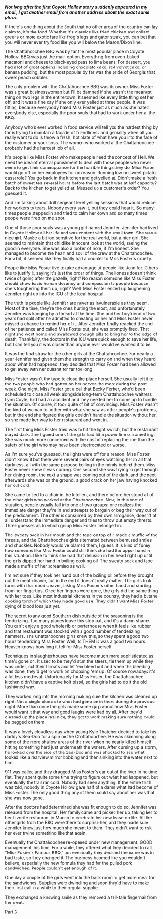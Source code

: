 ***Not long after the first Coyote Hollow story suddenly appeared in my email, I got another email from another address about the exact same place.***

If there's one thing about the South that no other area of the country can lay claim to, it's the food. Whether it's classics like fried chicken and collard greens or more exotic fare like frog's legs and gator steak, you can bet that you will never ever try food like you will below the Mason/Dixon line.

The Chattahoochee BBQ was by far the most popular place in Coyote Hollow. BBQ was just the main option. Everything from oven-baked macaroni and cheese to black-eyed peas to lima beans. For dessert, you had a lot of great options including chocolate cake, red velvet cake, or banana pudding, but the most popular by far was the pride of Georgia: that sweet peach cobbler.

The only problem with the Chattahoochee BBQ was its owner. Miss Foster was a great businesswoman but I'll be damned if she wasn't the meanest thing on two legs in the entire town. It seemed like every little thing set her off, and it was a fine day if she only ever yelled at three people. It was fitting, because everybody hated Miss Foster just as much as she hated everybody else, especially the poor souls that had to work under her at the BBQ.

Anybody who's ever worked in food service will tell you the hardest thing by far is trying to maintain a facade of friendliness and geniality when all you really want to do is throw a fresh, hot plate of what have you into the face of the customer or your boss. The women who worked at the Chattahoochee probably had the hardest job of all.

It's people like Miss Foster who make people need the concept of Hell. We need the idea of eternal punishment to deal with those people who never seem to get their comeuppance for the horrible things they do. Miss Foster would go off on her employees for no reason. Running low on sweet potato casserole? You go back in the kitchen and get yelled at. Didn't make a fresh batch of sweet tea several hours before the last batch was at half capacity? Back to the kitchen to get yelled at. Messed up a customer's order? You guessed it.

And I'm talking about drill sergeant level yelling sessions that would reduce her workers to tears. Nobody every saw it, but they could hear it. So many times people stepped in and tried to calm her down and so many times people were fired on the spot.

One of those poor souls was a young girl named Jennifer. Jennifer had lived in Coyote Hollow all her life and was content with the small town. She was a nice girl. Maybe a bit too sensitive for the real world, but a nice girl. She seemed to maintain that childlike innocent look at the world, seeing the good in everyone. She was also a looker of note, if I'm honest. She managed to become the heart and soul of the crew at the Chattahoochee. For a bit, it seemed like they finally had a counter to Miss Foster's cruelty.

People like Miss Foster live to take advantage of people like Jennifer. Others like to justify it, saying it's just the order of things. The lioness doesn't think twice of going after the gazelle, right? No reason someone like Miss Foster should show basic human decency and compassion to people because she's toughening them up, right? Well, Miss Foster ended up toughening Jennifer right up into the ICU of the local hospital.

The truth is people like Jennifer are never as invulnerable as they seem. Most of the time, they're the ones hurting the most, and unfortunately Jennifer was hanging by a thread at the time. She and her boyfriend of two years had split after he admitted to cheating on her and Miss Foster never missed a chance to remind her of it. After Jennifer finally reached the end of her patience and called Miss Foster out, she was promptly fired. That night she went home and swallowed enough pills to bring her to the edge of death. Thankfully, the doctors in the ICU were quick enough to save her life, but I can tell you it was closer than anyone ever would've wanted it to be.

It was the final straw for the other girls at the Chattahoochee. For nearly a year Jennifer had given them the strength to carry on and when they heard about what had happened, they decided that Miss Foster had been allowed to get away with her bullshit for far too long.

Miss Foster wasn't the type to close the place herself. She usually left it to the two people who had gotten on her nerves the most during the past week. One night, Miss Foster got a call that Becky Ferber, who'd been scheduled to close all week alongside long-term Chattahoochee waitress Lynn Coyle, had had an accident and they needed her to come up to handle the situation. Of course, it took quite of bit of convincing. Miss Foster wasn't the kind of woman to bother with what she saw as other people's problems, but in the end she figured the girls couldn't handle the situation without her, so she made her way to her restaurant and went in.

The first thing Miss Foster tried was to hit the light switch, but the restaurant stayed dark. She figured one of the girls had hit a power line or something. She was much more concerned with the cost of replacing the line than the safety of the girl who may have been electrocuted or worse.

As I'm sure you've guessed, the lights were off for a reason. Miss Foster didn't know it but there were several pairs of eyes watching her in all that darkness, all with the same purpose boiling in the minds behind them. Miss Foster never knew it was coming. One second she was trying to get through her dining room, the next a shape was coming out of the dark, and the next afterwards she was on the ground, a good crack on her jaw having knocked her out cold.

She came to tied to a chair in the kitchen, and there before her stood all of the other girls who worked at the Chattahoochee. Now, in this sort of situation, people usually fall into one of two groups: one realizes the immediate danger they're in and attempts to bargain or beg their way out of the predicament. The other is consumed by their own arrogance, doesn't at all understand the immediate danger and tries to throw out empty threats. Three guesses as to which group Miss Foster belonged in.

The sweaty sock in her mouth and the tape on top of it made a muffle of the threats, and the Chattahoochee girls alternated between bemused smiles and chuckles. Nobody would've blamed them, I guess. It is kind of funny how someone like Miss Foster could still think she had the upper hand in this situation. I like to think she had that delusion in her head right up until the girls dipped her hand in boiling cooking oil. The sweaty sock and tape made a muffle of her screaming as well.

I'm not sure if they took her hand out of the boiling oil before they brought out the meat cleaver, but in the end it doesn't really matter. The girls took turns with that meat cleaver, taking Miss Foster's other hand and starting from her fingertips. Once her fingers were gone, the girls did the same thing with her toes. Like most industrial kitchens in the country, they had a butane cooking torch of which they made good use. They didn't want Miss Foster dying of blood loss just yet.

The secret to any good Southern dish outside of the seasoning is the tenderizing. Too many places leave this step out, and it's a damn shame. You can't enjoy a good whole rib or porterhouse when it feels like rubber and that restaurant was stocked with a good number of tenderizing hammers. The Chattahoochee girls knew this, so they spent a good two hours tenderizing Miss Foster. Well, to THEM is was a good two hours. Heaven knows how long it felt for Miss Foster herself.

Techniques in slaughterhouses have become much more sophisticated as time's gone on. It used to be they'd stun the steers, tie them up while they was under, cut their throats and let 'em bleed out and when the bleeding was done, they'd get to work on chopping 'em up. Of course nowadays it's a lot less medieval. Unfortunately for Miss Foster, the Chattahoochee kitchen didn't have a captive bolt pistol, so the girls had to do it the old fashioned way.

They worked long into the morning making sure the kitchen was cleaned up right. Not a single clue as to what had gone on in there during the previous night. More than once the girls made some quip about how Miss Foster would want it that way and good laughs were had by all. After they'd cleaned up the place real nice, they got to work making sure nothing could be pegged on them.

It was a lovely cloudless day when young Kyle Thatcher decided to take his daddy's Sea-Doo for a spin on the Chattahoochee. He was skimming along some of the more shallow areas of the river when he nearly killed himself hitting something hard just underneath the waters. After cursing up a storm, he looked over the side of the Sea-Doo and was shocked to see what looked like a rearview mirror bobbing and then sinking into the water next to him.

911 was called and they dragged Miss Foster's car out of the river in no time flat. They spent quite some time trying to figure out what had happened, but eventually the trail ran cold. Nobody had seen anything. If the entire truth was told, nobody in Coyote Hollow gave half of a damn what had become of Miss Foster. The only good thing any of them could say about her was that she was now gone.

After the doctors had determined she was fit enough to do so, Jennifer was released from the hospital. Her family came and picked her up, taking her to her favorite restaurant in Macon to celebrate her new lease on life. All the other girls from the BBQ were there to surprise her, and they made sure Jennifer knew just how much she meant to them. They didn't want to risk her ever trying something like that again.

Eventually the Chattahoochee re-opened under new management. GOOD management this time. For a while, they offered what they decided to call "Miss Foster's Famous BBQ," but eventually they decided the name was in bad taste, so they changed it. The business boomed like you wouldn't believe; especially the new formula they had for the pulled pork sandwiches. People couldn't get enough of it.

One day a couple of the girls went into the back room to get more meat for the sandwiches. Supplies were dwindling and soon they'd have to make their first call in a while to their regular supplier.

They exchanged a knowing smile as they removed a tell-tale fingernail from the meat.

[Part 3](https://www.reddit.com/r/nosleep/comments/un6yoj/tales_from_coyote_hollow_part_3/)